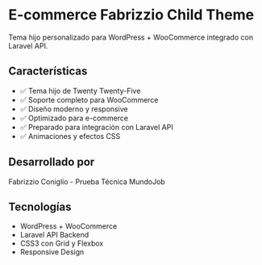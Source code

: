 # E-commerce Fabrizzio Child Theme

Tema hijo personalizado para WordPress + WooCommerce integrado con Laravel API.

## Características

- ✅ Tema hijo de Twenty Twenty-Five
- ✅ Soporte completo para WooCommerce
- ✅ Diseño moderno y responsive
- ✅ Optimizado para e-commerce
- ✅ Preparado para integración con Laravel API
- ✅ Animaciones y efectos CSS

## Desarrollado por

Fabrizzio Coniglio - Prueba Técnica MundoJob

## Tecnologías

- WordPress + WooCommerce
- Laravel API Backend
- CSS3 con Grid y Flexbox
- Responsive Design
